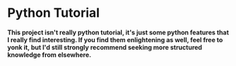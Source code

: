 # Python Tutorial

**This project isn't really python tutorial, it's just some python features that I really find interesting. If you find them enlightening as well, feel free to yonk it, but I'd still strongly recommend seeking more structured knowledge from elsewhere.**